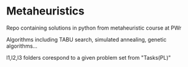 # Metaheuristics
Repo containing solutions in python from metaheuristic course at PWr

Algorithms including TABU search, simulated annealing, genetic algorithms...

l1,l2,l3 folders corespond to a given problem set from "Tasks(PL)"
